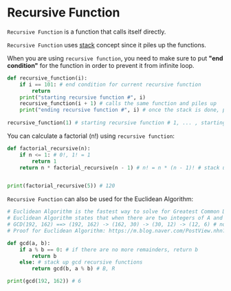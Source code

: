 # Recursive Function

```Recursive Function``` is a function that calls itself directly. 

```Recursive Function``` uses [stack](https://github.com/jbcolby0063/til/blob/main/algorithms/stack.md) concept since it piles up the functions. 

When you are using ```recursive function```, you need to make sure to put <strong>"end condition"</strong> for the function in order to prevent it from infinite loop.

```python
def recursive_function(i):
    if i == 101: # end condition for current recursive function
        return 
    print("starting recursive function #", i)
    recursive_function(i + 1) # calls the same function and piles up 
    print("ending recursive function #", i) # once the stack is done, print this ending statement from the top (from i = 100)
    
recursive_function(1) # starting recursive function # 1, ... , starting recursive function # 100, ending recursive function # 100, ... , ending recursive function # 1
```

You can calculate a factorial (n!) using ```recursive function```:
```python
def factorial_recursive(n):
    if n <= 1: # 0!, 1! = 1
        return 1
    return n * factorial_recursive(n - 1) # n! = n * (n - 1)! # stack up the function 


print(factorial_recursive(5)) # 120
```
```Recursive Function``` can also be used for the Euclidean Algorithm:
```python
# Euclidean Algorithm is the fastest way to solve for Greatest Common Divisor (GCD) of two integers. 
# Euclidean Algorithm states that when there are two integers of A and B (A > B) and R is the remainder of A / B, GCD(A, B) is equal to GCD(B, R)
# GCD(192, 162) ==> (192, 162) -> (162, 30) -> (30, 12) -> (12, 6) # no more remainder after (12, 6). So the final GCD is 6
# Proof for Euclidean Algorithm: https://m.blog.naver.com/PostView.nhn?blogId=papers&logNo=140207307545&proxyReferer=https:%2F%2Fwww.google.com%2F

def gcd(a, b):
    if a % b == 0: # if there are no more remainders, return b
        return b
    else: # stack up gcd recursive functions
        return gcd(b, a % b) # B, R

print(gcd(192, 162)) # 6
```
